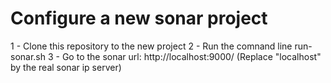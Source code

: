 Configure a new sonar project
=============================

1 - Clone this repository to the new project
2 - Run the comnand line run-sonar.sh
3 - Go to the sonar url: http://localhost:9000/ (Replace "localhost" by the real sonar ip server)
